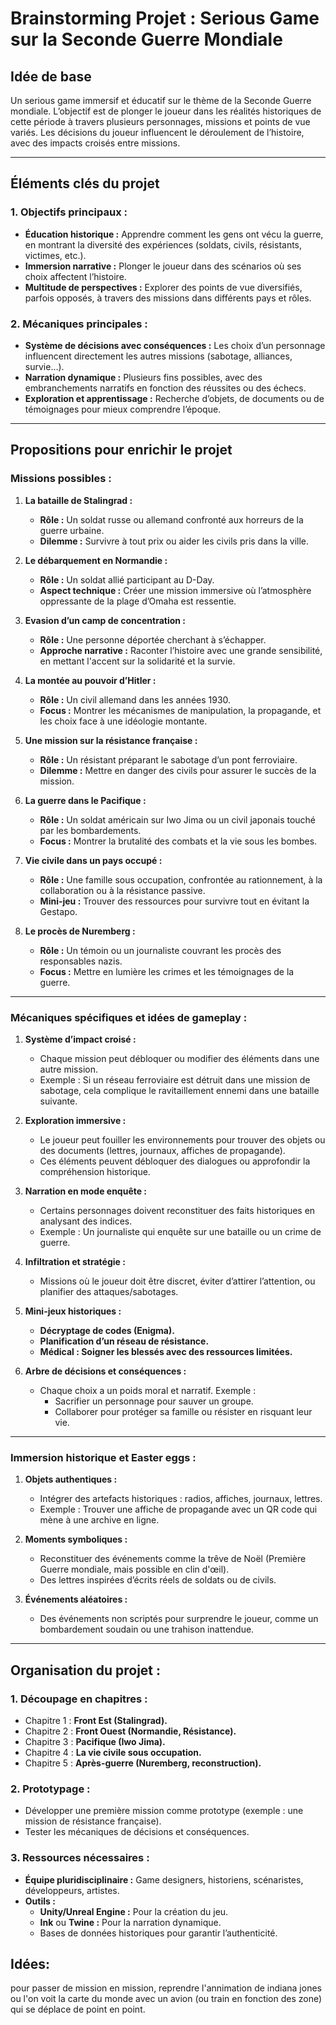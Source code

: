 # **Brainstorming Projet : Serious Game sur la Seconde Guerre Mondiale**

## **Idée de base**
Un serious game immersif et éducatif sur le thème de la Seconde Guerre mondiale. L’objectif est de plonger le joueur dans les réalités historiques de cette période à travers plusieurs personnages, missions et points de vue variés. Les décisions du joueur influencent le déroulement de l’histoire, avec des impacts croisés entre missions.

---

## **Éléments clés du projet**

### **1. Objectifs principaux :**
- **Éducation historique :** Apprendre comment les gens ont vécu la guerre, en montrant la diversité des expériences (soldats, civils, résistants, victimes, etc.).
- **Immersion narrative :** Plonger le joueur dans des scénarios où ses choix affectent l’histoire.
- **Multitude de perspectives :** Explorer des points de vue diversifiés, parfois opposés, à travers des missions dans différents pays et rôles.

### **2. Mécaniques principales :**
- **Système de décisions avec conséquences :** Les choix d’un personnage influencent directement les autres missions (sabotage, alliances, survie…).
- **Narration dynamique :** Plusieurs fins possibles, avec des embranchements narratifs en fonction des réussites ou des échecs.
- **Exploration et apprentissage :** Recherche d’objets, de documents ou de témoignages pour mieux comprendre l’époque.

---

## **Propositions pour enrichir le projet**

### **Missions possibles :**
1. **La bataille de Stalingrad :**
   - **Rôle :** Un soldat russe ou allemand confronté aux horreurs de la guerre urbaine.
   - **Dilemme :** Survivre à tout prix ou aider les civils pris dans la ville.

2. **Le débarquement en Normandie :**
   - **Rôle :** Un soldat allié participant au D-Day.
   - **Aspect technique :** Créer une mission immersive où l’atmosphère oppressante de la plage d’Omaha est ressentie.

3. **Evasion d’un camp de concentration :**
   - **Rôle :** Une personne déportée cherchant à s’échapper.
   - **Approche narrative :** Raconter l’histoire avec une grande sensibilité, en mettant l'accent sur la solidarité et la survie.

4. **La montée au pouvoir d’Hitler :**
   - **Rôle :** Un civil allemand dans les années 1930.
   - **Focus :** Montrer les mécanismes de manipulation, la propagande, et les choix face à une idéologie montante.

5. **Une mission sur la résistance française :**
   - **Rôle :** Un résistant préparant le sabotage d’un pont ferroviaire.
   - **Dilemme :** Mettre en danger des civils pour assurer le succès de la mission.

6. **La guerre dans le Pacifique :**
   - **Rôle :** Un soldat américain sur Iwo Jima ou un civil japonais touché par les bombardements.
   - **Focus :** Montrer la brutalité des combats et la vie sous les bombes.

7. **Vie civile dans un pays occupé :**
   - **Rôle :** Une famille sous occupation, confrontée au rationnement, à la collaboration ou à la résistance passive.
   - **Mini-jeu :** Trouver des ressources pour survivre tout en évitant la Gestapo.

8. **Le procès de Nuremberg :**
   - **Rôle :** Un témoin ou un journaliste couvrant les procès des responsables nazis.
   - **Focus :** Mettre en lumière les crimes et les témoignages de la guerre.

---

### **Mécaniques spécifiques et idées de gameplay :**
1. **Système d’impact croisé :**
   - Chaque mission peut débloquer ou modifier des éléments dans une autre mission.
   - Exemple : Si un réseau ferroviaire est détruit dans une mission de sabotage, cela complique le ravitaillement ennemi dans une bataille suivante.

2. **Exploration immersive :**
   - Le joueur peut fouiller les environnements pour trouver des objets ou des documents (lettres, journaux, affiches de propagande).
   - Ces éléments peuvent débloquer des dialogues ou approfondir la compréhension historique.

3. **Narration en mode enquête :**
   - Certains personnages doivent reconstituer des faits historiques en analysant des indices.
   - Exemple : Un journaliste qui enquête sur une bataille ou un crime de guerre.

4. **Infiltration et stratégie :**
   - Missions où le joueur doit être discret, éviter d’attirer l’attention, ou planifier des attaques/sabotages.

5. **Mini-jeux historiques :**
   - **Décryptage de codes (Enigma).**
   - **Planification d’un réseau de résistance.**
   - **Médical : Soigner les blessés avec des ressources limitées.**

6. **Arbre de décisions et conséquences :**
   - Chaque choix a un poids moral et narratif. Exemple :
     - Sacrifier un personnage pour sauver un groupe.
     - Collaborer pour protéger sa famille ou résister en risquant leur vie.

---

### **Immersion historique et Easter eggs :**
1. **Objets authentiques :**
   - Intégrer des artefacts historiques : radios, affiches, journaux, lettres.
   - Exemple : Trouver une affiche de propagande avec un QR code qui mène à une archive en ligne.

2. **Moments symboliques :**
   - Reconstituer des événements comme la trêve de Noël (Première Guerre mondiale, mais possible en clin d'œil).
   - Des lettres inspirées d’écrits réels de soldats ou de civils.

3. **Événements aléatoires :**
   - Des événements non scriptés pour surprendre le joueur, comme un bombardement soudain ou une trahison inattendue.

---

## **Organisation du projet :**

### **1. Découpage en chapitres :**
- Chapitre 1 : **Front Est (Stalingrad).**
- Chapitre 2 : **Front Ouest (Normandie, Résistance).**
- Chapitre 3 : **Pacifique (Iwo Jima).**
- Chapitre 4 : **La vie civile sous occupation.**
- Chapitre 5 : **Après-guerre (Nuremberg, reconstruction).**

### **2. Prototypage :**
- Développer une première mission comme prototype (exemple : une mission de résistance française).
- Tester les mécaniques de décisions et conséquences.

### **3. Ressources nécessaires :**
- **Équipe pluridisciplinaire :** Game designers, historiens, scénaristes, développeurs, artistes.
- **Outils :**
   - **Unity/Unreal Engine :** Pour la création du jeu.
   - **Ink** ou **Twine :** Pour la narration dynamique.
   - Bases de données historiques pour garantir l’authenticité.


## Idées:

pour passer de mission en mission, reprendre l'annimation de indiana jones ou l'on voit la carte du monde avec un avion (ou train en fonction des zone) qui se déplace de point en point.